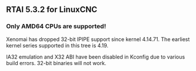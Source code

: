 ## RTAI 5.3.2 for LinuxCNC

### Only AMD64 CPUs are supported!

Xenomai has dropped 32-bit IPIPE support since kernel 4.14.71. The earliest kernel series
supported in this tree is 4.19.

IA32 emulation and X32 ABI have been disabled in Kconfig due to various build errors.
32-bit binaries will not work.
